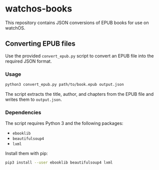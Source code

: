 # watchos-books

This repository contains JSON conversions of EPUB books for use on watchOS.

## Converting EPUB files

Use the provided `convert_epub.py` script to convert an EPUB file into the required JSON format.

### Usage

```bash
python3 convert_epub.py path/to/book.epub output.json
```

The script extracts the title, author, and chapters from the EPUB file and writes them to `output.json`.

### Dependencies

The script requires Python 3 and the following packages:

- `ebooklib`
- `beautifulsoup4`
- `lxml`

Install them with pip:

```bash
pip3 install --user ebooklib beautifulsoup4 lxml
```
